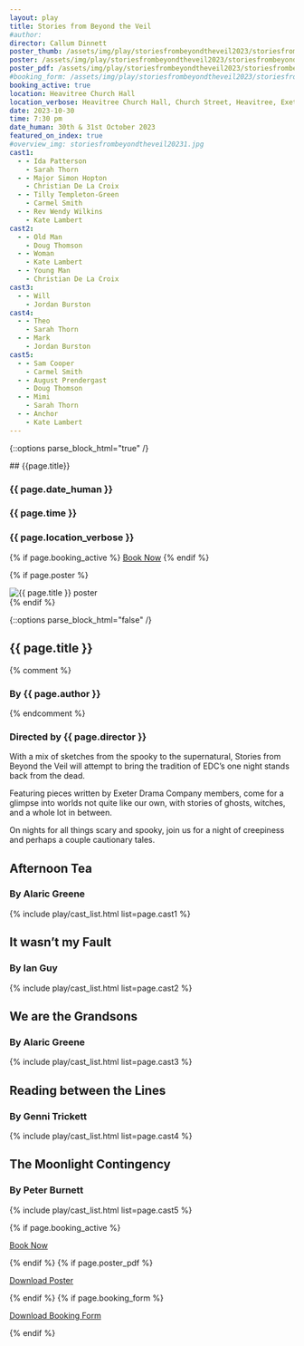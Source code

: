 ```yaml
---
layout: play
title: Stories from Beyond the Veil
#author:
director: Callum Dinnett
poster_thumb: /assets/img/play/storiesfrombeyondtheveil2023/storiesfrombeyondtheveil2023thumb.jpg
poster: /assets/img/play/storiesfrombeyondtheveil2023/storiesfrombeyondtheveil2023poster.jpg
poster_pdf: /assets/img/play/storiesfrombeyondtheveil2023/storiesfrombeyondtheveil2023poster.pdf
#booking_form: /assets/img/play/storiesfrombeyondtheveil2023/storiesfrombeyondtheveil2023bookingform.pdf
booking_active: true
location: Heavitree Church Hall
location_verbose: Heavitree Church Hall, Church Street, Heavitree, Exeter, EX2 5EP
date: 2023-10-30
time: 7:30 pm
date_human: 30th & 31st October 2023
featured_on_index: true
#overview_img: storiesfrombeyondtheveil20231.jpg
cast1:
  - - Ida Patterson
    - Sarah Thorn
  - - Major Simon Hopton
    - Christian De La Croix
  - - Tilly Templeton-Green
    - Carmel Smith
  - - Rev Wendy Wilkins
    - Kate Lambert
cast2:
  - - Old Man
    - Doug Thomson
  - - Woman
    - Kate Lambert
  - - Young Man
    - Christian De La Croix
cast3:
  - - Will
    - Jordan Burston
cast4:
  - - Theo
    - Sarah Thorn
  - - Mark
    - Jordan Burston
cast5:
  - - Sam Cooper
    - Carmel Smith
  - - August Prendergast
    - Doug Thomson
  - - Mimi
    - Sarah Thorn
  - - Anchor
    - Kate Lambert
---
```


{::options parse_block_html="true" /}

<div class="jumbotron">
## {{page.title}}
<h3> <i class="fas fa-calendar-alt"></i> {{ page.date_human }}</h3>
<h3> <i class="fas fa-clock"></i> {{ page.time }}</h3>
<h3> <i class="fas fa-map-marker-alt"></i> {{ page.location_verbose }}</h3>
{% if page.booking_active %}
<a class="btn btn-primary" href="{{ site.social_links.ticketsource }}" role="button">Book Now</a>
{% endif %}
</div>

{% if page.poster %}
<div class="row text-center">
<div class="col-1">
</div>
<div class="col-10">
<img class="img-fluid" src="{{ page.poster | relative_url }}" alt="{{ page.title }} poster" />
</div>
<div class="col-1">
</div>
</div>
{% endif %}

{::options parse_block_html="false" /}

## {{ page.title }}
{% comment %}
### By {{ page.author }}
{% endcomment %}
### Directed by {{ page.director }}

With a mix of sketches from the spooky to the supernatural, Stories from Beyond
the Veil will attempt to bring the tradition of EDC’s one night stands back from
the dead.

Featuring pieces written by Exeter Drama Company members, come for a glimpse
into worlds not quite like our own, with stories of ghosts, witches, and a whole
lot in between.

On nights for all things scary and spooky, join us for a night of creepiness and
perhaps a couple cautionary tales.

## Afternoon Tea
### By Alaric Greene

{% include play/cast_list.html list=page.cast1 %}

## It wasn’t my Fault
### By Ian Guy

{% include play/cast_list.html list=page.cast2 %}

## We are the Grandsons
### By Alaric Greene

{% include play/cast_list.html list=page.cast3 %}

## Reading between the Lines
### By Genni Trickett

{% include play/cast_list.html list=page.cast4 %}

## The Moonlight Contingency
### By Peter Burnett

{% include play/cast_list.html list=page.cast5 %}

{% if page.booking_active %}
<p class="text-center"><a class="btn btn-primary" href="{{ site.social_links.ticketsource }}" role="button">Book Now</a></p>
{% endif %}
{% if page.poster_pdf %}
<p class="text-center"><a href="{{ page.poster_pdf | relative_url}}" role="button">Download Poster</a></p>
{% endif %}
{% if page.booking_form %}
<p class="text-center"><a href="{{ page.booking_form | relative_url }}" role="button">Download Booking Form</a></p>
{% endif %}
